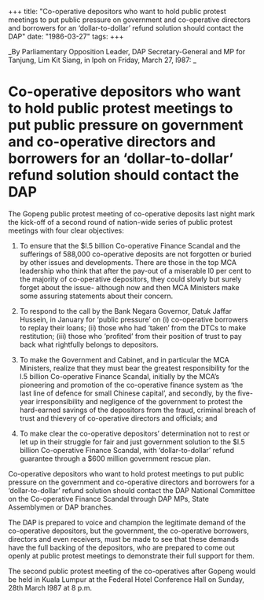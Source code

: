 +++ 
title: "Co-operative depositors who want to hold public protest meetings to put public pressure on government and co-operative directors and borrowers for an ‘dollar-to-dollar’ refund solution should contact the DAP"
date: "1986-03-27"
tags:
+++

_By Parliamentary  Opposition Leader, DAP Secretary-General and MP for Tanjung, Lim Kit Siang, in Ipoh on Friday, March 27, l987: _

# Co-operative depositors who want to hold public protest meetings to put public pressure on government and co-operative directors and borrowers for an ‘dollar-to-dollar’ refund solution should contact the DAP 

The Gopeng public protest meeting of co-operative deposits last night mark the kick-off of a second round of nation-wide series of public protest meetings with four clear objectives:</u>

1.	To ensure that the $l.5 billion Co-operative Finance Scandal and the sufferings of 588,000 co-operative deposits are not forgotten or buried by other issues and developments. There are those in the top MCA leadership who think that after the pay-out of a miserable l0 per cent to the majority of co-operative depositors, they could slowly but surely forget about the issue- although now and then MCA Ministers make some assuring statements about their concern.

2.	To respond to the call by the Bank Negara Governor, Datuk  Jaffar Hussein, in January for ‘public pressure’ on 
(i)	co-operative borrowers to replay their loans;
(ii)	those who had ‘taken’ from the DTCs to make restitution;
(iii)	those who ‘profited’ from their position of trust to pay back what rightfully belongs to depositors.

3.	To make the Government and Cabinet, and in particular the MCA Ministers, realize that they must bear the greatest responsibility for the l.5 billion Co-operative Finance Scandal, initially by the MCA’s pioneering and promotion of the co-operative finance system as ‘the last line of defence for  small Chinese capital’, and secondly, by the five-year irresponsibility and negligence of the government to protest the hard-earned savings of the depositors from the fraud, criminal breach of trust and thievery of co-operative directors and officials; and 

4.	To make clear the co-operative depositors’ determination not to rest or let up in their struggle for fair and just government solution to the $l.5 billion Co-operative Finance Scandal, with ‘dollar-to-dollar’ refund guarantee through a $600 million government rescue plan. 

Co-operative depositors who want to hold protest meetings to put public pressure on the government and co-operative directors and borrowers for a ‘dollar-to-dollar’ refund solution should contact the DAP National Committee on the Co-operative Finance Scandal through DAP MPs, State Assemblymen or DAP branches.

The DAP is prepared to voice and champion the legitimate demand of the co-operative depositors, but the government, the co-operative borrowers, directors and even receivers, must be made to see that these demands have the full backing of the depositors, who are prepared to come out openly at public protest meetings to demonstrate their full support for them. 

The second public protest meeting of the co-operatives after Gopeng would be held in Kuala Lumpur at the Federal Hotel Conference Hall on Sunday, 28th March l987 at 8 p.m.
 
